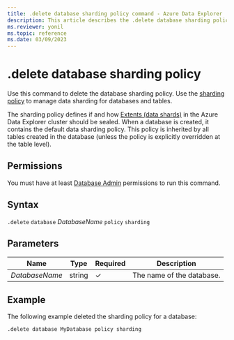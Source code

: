 ```yaml
---
title: .delete database sharding policy command - Azure Data Explorer
description: This article describes the .delete database sharding policy command in Azure Data Explorer.
ms.reviewer: yonil
ms.topic: reference
ms.date: 03/09/2023
---
```

# .delete database sharding policy

Use this command to delete the database sharding policy. Use the [sharding policy](../management/shardingpolicy.md) to manage data sharding for databases and tables.  

The sharding policy defines if and how [Extents (data shards)](../management/extents-overview.md) in the Azure Data Explorer cluster should be sealed. When a database is created, it contains the default data sharding policy. This policy is inherited by all tables created in the database (unless the policy is explicitly overridden at the table level).

## Permissions

You must have at least [Database Admin](access-control/role-based-access-control.md) permissions to run this command.

## Syntax

`.delete` `database` *DatabaseName* `policy` `sharding`

## Parameters

|Name|Type|Required|Description|
|--|--|--|--|
|*DatabaseName*|string|&check;|The name of the database.|

## Example

The following example deleted the sharding policy for a database:

```kusto
.delete database MyDatabase policy sharding 
```
